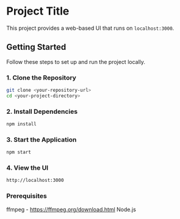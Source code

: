# Project Title

This project provides a web-based UI that runs on `localhost:3000`.

## Getting Started

Follow these steps to set up and run the project locally.

### 1. Clone the Repository

```bash
git clone <your-repository-url>
cd <your-project-directory>
``` 
### 2. Install Dependencies

```bash
npm install
```

### 3. Start the Application

```bash
npm start
```
### 4. View the UI

```bash
http://localhost:3000
```
### Prerequisites 
ffmpeg - https://ffmpeg.org/download.html
Node.js
